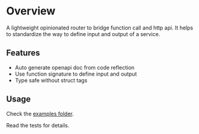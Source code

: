# Overview

A lightweight opinionated router to bridge function call and http api.
It helps to standardize the way to define input and output of a service.

## Features

- Auto generate openapi doc from code reflection
- Use function signature to define input and output
- Type safe without struct tags

## Usage

Check the [examples folder](lib/examples/).

Read the tests for details.
